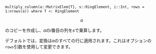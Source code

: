 ```
multiply_column(a::MatrixElem{T}, s::RingElement, i::Int, rows = 1:nrows(a)) where T <: RingElement
```

$$
a
$$

のコピーを作成し、$a$の$i$番目の列を$s$で乗算します。

デフォルトでは、変換は$a$のすべての行に適用されます。これはオプションの`rows`引数を使用して変更できます。
